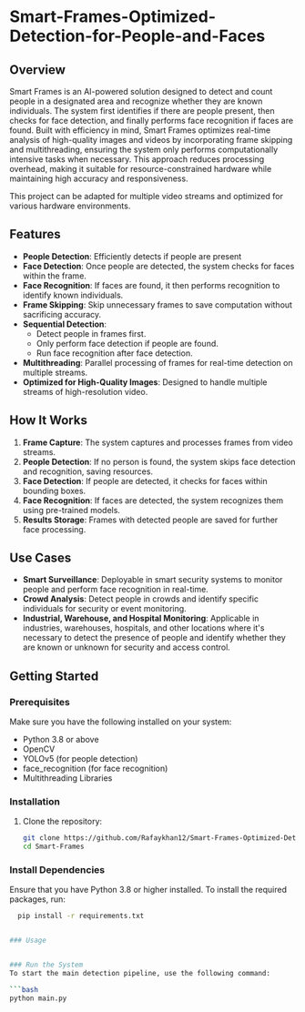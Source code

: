 # Smart-Frames-Optimized-Detection-for-People-and-Faces

## Overview
Smart Frames is an AI-powered solution designed to detect and count people in a designated area and recognize whether they are known individuals. The system first identifies if there are people present, then checks for face detection, and finally performs face recognition if faces are found. Built with efficiency in mind, Smart Frames optimizes real-time analysis of high-quality images and videos by incorporating frame skipping and multithreading, ensuring the system only performs computationally intensive tasks when necessary. This approach reduces processing overhead, making it suitable for resource-constrained hardware while maintaining high accuracy and responsiveness.

This project can be adapted for multiple video streams and optimized for various hardware environments.

## Features
- **People Detection**: Efficiently detects if people are present
- **Face Detection**: Once people are detected, the system checks for faces within the frame.
- **Face Recognition**: If faces are found, it then performs recognition to identify known individuals.
- **Frame Skipping**: Skip unnecessary frames to save computation without sacrificing accuracy.
- **Sequential Detection**:
  - Detect people in frames first.
  - Only perform face detection if people are found.
  - Run face recognition after face detection.
- **Multithreading**: Parallel processing of frames for real-time detection on multiple streams.
- **Optimized for High-Quality Images**: Designed to handle multiple streams of high-resolution video.

## How It Works
1. **Frame Capture**: The system captures and processes frames from video streams.
2. **People Detection**: If no person is found, the system skips face detection and recognition, saving resources.
3. **Face Detection**: If people are detected, it checks for faces within bounding boxes.
4. **Face Recognition**: If faces are detected, the system recognizes them using pre-trained models.
5. **Results Storage**: Frames with detected people are saved for further face processing.

## Use Cases
- **Smart Surveillance**: Deployable in smart security systems to monitor people and perform face recognition in real-time.
- **Crowd Analysis**: Detect people in crowds and identify specific individuals for security or event monitoring.
- **Industrial, Warehouse, and Hospital Monitoring**: Applicable in industries, warehouses, hospitals, and other locations where it's necessary to detect the presence of people and identify whether they are known or unknown for security and access control.

## Getting Started

### Prerequisites
Make sure you have the following installed on your system:
- Python 3.8 or above
- OpenCV
- YOLOv5 (for people detection)
- face_recognition (for face recognition)
- Multithreading Libraries

### Installation

1. Clone the repository:
   ```bash
   git clone https://github.com/Rafaykhan12/Smart-Frames-Optimized-Detection-for-People-and-Faces
   cd Smart-Frames

### Install Dependencies
Ensure that you have Python 3.8 or higher installed. To install the required packages, run:

 ```bash
   pip install -r requirements.txt


### Usage


### Run the System
To start the main detection pipeline, use the following command:

```bash
python main.py
